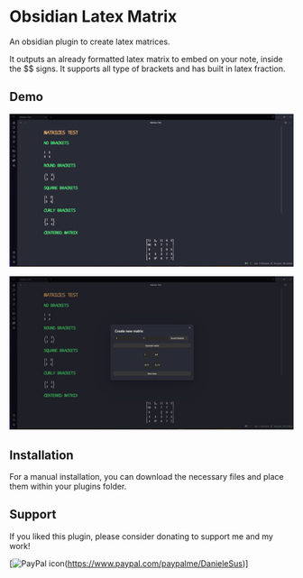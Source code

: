 # Obsidian Latex Matrix

An obsidian plugin to create latex matrices.

It outputs an already formatted latex matrix to embed on your note, inside the $$ signs.
It supports all type of brackets and has built in latex fraction.

## Demo

![Screenshot of the note in rendering mode with all types of matrices.](./Images/MatricesExample.png)

![Screenshot of the note in rendering mode with all types of matrices.](./Images/MatricesExampleCreation.png)

## Installation

For a manual installation, you can download the necessary files and place them within your plugins folder.

## Support

If you liked this plugin, please consider donating to support me and my work!

[![PayPal icon](https://raw.githubusercontent.com/chetachiezikeuzor/Highlightr-Plugin/master/assets/paypal.svg)(https://www.paypal.com/paypalme/DanieleSus)]
